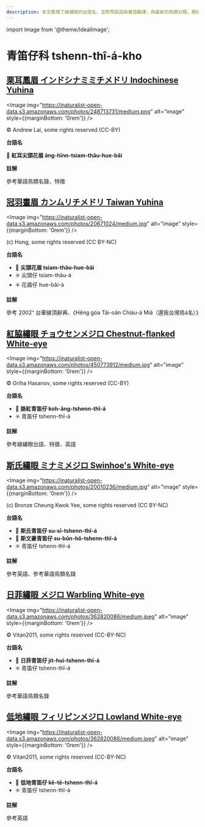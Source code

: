 ```yaml
---
description: 本文整理了綠繡眼的台語名，並對照英語與華語翻譯，與最新的鳥類分類，期待能夠供未來的台語鳥類圖鑑當作參考
---
```


import Image from '@theme/IdealImage';

# 青笛仔科 tshenn-thî-á-kho

## [栗耳鳳眉 インドシナミミチメドリ Indochinese Yuhina](https://ebird.org/species/indyuh1)

<Image img="https://inaturalist-open-data.s3.amazonaws.com/photos/248713731/medium.png" alt="image" style={{marginBottom: '0rem'}} />

<div className="image-caption">
© Andrew Lai, some rights reserved (CC-BY)
</div>

**台語名**

🎯 **紅耳尖頭花眉 âng-hīnn-tsiam-thâu-hue-bâi**

**註解**

參考華語鳥類名錄、特徵

## [冠羽畫眉 カンムリチメドリ Taiwan Yuhina](https://ebird.org/species/taiyuh1)

<Image img="https://inaturalist-open-data.s3.amazonaws.com/photos/20671024/medium.jpg" alt="image" style={{marginBottom: '0rem'}} />

<div className="image-caption">
(c) Hong, some rights reserved (CC BY-NC)
</div>

**台語名**

- 🎯 **尖頭花眉 tsiam-thâu-hue-bâi**
- ✳️ 尖頭仔 tsiam-thâu-á
- ✳️ 花眉仔 hue-bâi-á

**註解**

參考 2002⁺ 台華線頂辭典、《Hêng góa Tâi-oân Chiáu-á Miâ（還我台灣鳥á名）》

## [紅脇繡眼 チョウセンメジロ Chestnut-flanked White-eye](https://ebird.org/species/cfweye1)

<Image img="https://inaturalist-open-data.s3.amazonaws.com/photos/450773912/medium.jpg" alt="image" style={{marginBottom: '0rem'}} />

<div className="image-caption">
© Griha Hasanov, some rights reserved (CC-BY)
</div>

**台語名**

- 🎯 **胳紅青笛仔 koh-âng-tshenn-thî-á**
- ✳️ 青笛仔 tshenn-thî-á

**註解**

參考綠繡眼台語、特徵、英語

## [斯氏繡眼 ミナミメジロ Swinhoe's White-eye](https://ebird.org/species/swiwhe1)

<Image img="https://inaturalist-open-data.s3.amazonaws.com/photos/20010236/medium.jpg" alt="image" style={{marginBottom: '0rem'}} />

<div className="image-caption">
(c) Bronze Cheung Kwok Yee, some rights reserved (CC BY-NC)
</div>

**台語名**

- 🎯 **斯氏青笛仔 su-sī-tshenn-thî-á**
- 🎯 **斯文豪青笛仔 su-bûn-hô-tshenn-thî-á**
- ✳️ 青笛仔 tshenn-thî-á

**註解**

參考英語、參考華語鳥類名錄

## [日菲繡眼 メジロ Warbling White-eye](https://ebird.org/species/warwhe1)

<Image img="https://inaturalist-open-data.s3.amazonaws.com/photos/362820086/medium.jpeg" alt="image" style={{marginBottom: '0rem'}} />

<div className="image-caption">
© Vitan2011, some rights reserved (CC-BY-NC)
</div>

**台語名**

- 🎯 **日菲青笛仔 ji̍t-hui-tshenn-thî-á**
- ✳️ 青笛仔 tshenn-thî-á

**註解**

參考華語鳥類名錄

## [低地繡眼 フィリピンメジロ Lowland White-eye](https://ebird.org/species/loweye2)

<Image img="https://inaturalist-open-data.s3.amazonaws.com/photos/362820086/medium.jpeg" alt="image" style={{marginBottom: '0rem'}} />

<div className="image-caption">
© Vitan2011, some rights reserved (CC-BY-NC)
</div>

**台語名**

- 🎯 **低地青笛仔 kē-tē-tshenn-thî-á**
- ✳️ 青笛仔 tshenn-thî-á

**註解**

參考英語
